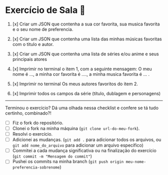 # Exercício de Sala 🏫  

1. [x] Criar um JSON que contenha a sua cor favorita, sua musica favorita e o seu nome de preferencia.
2. [x] Criar um JSON que contenha uma lista das minhas músicas favoritas com o titulo e autor.
3. [x] Criar um JSON que contenha uma lista de séries e/ou anime e seus principais atores

4. [x] Imprimir no terminal o item 1, com a seguinte mensagem: O meu nome é ..., a minha cor favorita é ...., a minha musica favorita é ... . 

5. [x] Imprimir no terminal Os meus autores favoritos do item 2.

6. [x] Imprimir todos os campos da série (título, dublagem e personagens)
---

Terminou o exercício? Dá uma olhada nessa checklist e confere se tá tudo certinho, combinado?!

- [ ] Fiz o fork do repositório.
- [ ] Clonei o fork na minha máquina (`git clone url-do-meu-fork`).
- [ ] Resolvi o exercício.
- [ ] Adicionei as mudanças. (`git add .` para adicionar todos os arquivos, ou `git add nome_do_arquivo` para adicionar um arquivo específico)
- [ ] Commitei a cada mudança significativa ou na finalização do exercício (`git commit -m "Mensagem do commit"`)
- [ ] Pushei os commits na minha branch (`git push origin meu-nome-preferencia-sobrenome`)
